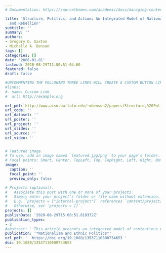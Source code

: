 ```yaml
---
# Documentation: https://sourcethemes.com/academic/docs/managing-content/

title: 'Structure, Politics, and Action: An Integrated Model of Nationalist Protest
  and Rebellion'
subtitle: ''
summary: ''
authors:
- Gregory D. Saxton
- Michelle A. Benson
tags: []
categories: []
date: '2006-01-01'
lastmod: 2020-08-29T11:00:51-04:00
featured: false
draft: false

#UNCOMMENTING THE FOLLOWING THREE LINES WILL CREATE A CUSTOM BUTTON LINK
#links:
#- name: Custom Link
#  url: http://example.org
  
url_pdf: http://www.acsu.buffalo.edu/~mbenson2/papers/Structure,%20Politics,%20and%20Action.pdf
url_code: ''
url_dataset: ''
url_poster: ''
url_project: ''
url_slides: ''
url_source: ''
url_video: ''


# Featured image
# To use, add an image named `featured.jpg/png` to your page's folder.
# Focal points: Smart, Center, TopLeft, Top, TopRight, Left, Right, BottomLeft, Bottom, BottomRight.
image:
  caption: ''
  focal_point: ''
  preview_only: false

# Projects (optional).
#   Associate this post with one or more of your projects.
#   Simply enter your project's folder or file name without extension.
#   E.g. `projects = ["internal-project"]` references `content/project/deep-learning/index.md`.
#   Otherwise, set `projects = []`.
projects: []
publishDate: '2020-08-29T15:00:51.610372Z'
publication_types:
- 2
#abstract: ' This article presents an integrated model of contentious nationalist activity, with structure, politics, and action assuming equal roles in an interdependent causal system. The model is tested using simultaneous equation systems on 130 ethno-nationalist groups from 1990 to 1998. The results confirm the vital, indirect role of grievances and group identity on protest and the powerful direct and indirect effects of political opportunity structure variables on protest and rebellion. Repression is shown to have a particularly escalatory impact on the conflict process. '
publication: '*Nationalism and Ethnic Politics*'
url_pdf: '  https://doi.org/10.1080/13537110600734653 '
doi: 10.1080/13537110600734653
---
```

